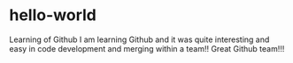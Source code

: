 # hello-world
Learning of Github
I am learning Github and it was quite interesting and easy in code development and merging within a team!! Great Github team!!!
